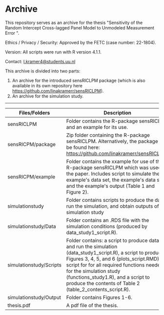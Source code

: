 
# Archive 
This repository serves as an archive for the thesis "Sensitivity of the Random Intercept Cross-lagged Panel Model to Unmodeled Measurement Error ". 

Ethics / Privacy / Security: Approved by the FETC (case number: 22-1804).

Version: All scripts were run with R version 4.1.1.

Contact: l.kramer4@students.uu.nl

This archive is divided into two parts: 

1. An archive for the introduced sensRICLPM package (which is also available in its own repository here https://github.com/linakramerr/sensRICLPM).
2. An archive for the simulation study.


---

| Files/Folders          | Description   |
| -----------------      | ------------- |
|sensRICLPM              |Folder contains the R-package sensRICLPM and an example for its use. |
|sensRICPM/package       |Zip folder containing the R-package sensRICLPM. Alternatively, the package can be found here: https://github.com/linakramerr/sensRICLPM.|
|sensRICPM/example       |Folder contains the xxample for use of the R-package sensRICLPM which was used in the paper. Includes script to simulate the example's data set, the example's data set, and the example's output (Table 1 and Figure 2). |
|simulationstudy         |Folder contains scripts to produce the data, run the simulation, and obtain outputs of the simulation study |
|simulationstudy/Data    |Folder contains an .RDS file with the simulation conditions (produced by data_study1_script.R).|
|simulationstudy/Scripts |Folder contains: a script to produce data and run the simulation (data_study1_script.R), a script to produce Figures 3, 4, 5, and 6 (plots_script.RMD), a script for for all required functions needed for the simulation study (functions_study1.R), and a script to produce the contents of Table 2 (table_2_contents_script.R). |
|simulationstudy/Output     |Folder contains Figures 1-6.|
|thesis.pdf     |A pdf file of the thesis.|



